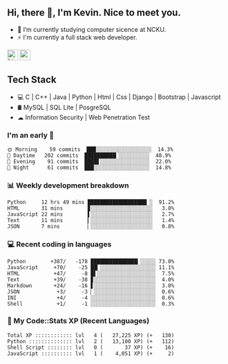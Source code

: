 ## Hi, there 👋, I'm Kevin. Nice to meet you.

- 🌱 I’m currently studying computer sicence at NCKU.
- ⚡ I'm currently a full stack web developer.

<a href="https://www.linkedin.com/in/kevin12686/"><img alt="LinkedIn" src="https://img.shields.io/badge/linkedin%20-%230077B5.svg?&style=for-the-badge&logo=linkedin&logoColor=white" height=25></a>
<a href="https://www.instagram.com/kevin12686/"><img src="https://img.shields.io/badge/instagram-3f729b?&style=for-the-badge&logo=instagram&logoColor=white" height=25></a>

## Tech Stack

* 💻 C | C++ | Java | Python | Html | Css | Django | Bootstrap | Javascript
* 🛢️ MySQL | SQL Lite | PosgreSQL
* ☁ Information Security | Web Penetration Test

### I'm an early 🐤

<!-- early_bird start -->

```text
🌞 Morning    59 commits  ███░░░░░░░░░░░░░░░░░░  14.3%
🌆 Daytime   202 commits  ██████████▎░░░░░░░░░░  48.9%
🌃 Evening    91 commits  ████▋░░░░░░░░░░░░░░░░  22.0%
🌙 Night      61 commits  ███░░░░░░░░░░░░░░░░░░  14.8%
```

<!-- early_bird end -->

### 📊 Weekly development breakdown

<!-- code_time start -->

```text
Python     12 hrs 49 mins ███████████████████▏░  91.2%
HTML       31 mins        ▊░░░░░░░░░░░░░░░░░░░░   3.8%
JavaScript 22 mins        ▌░░░░░░░░░░░░░░░░░░░░   2.7%
Text       11 mins        ▎░░░░░░░░░░░░░░░░░░░░   1.4%
JSON       7 mins         ▏░░░░░░░░░░░░░░░░░░░░   0.8%
```

<!-- code_time end -->

### 💻 Recent coding in languages

<!-- code_diff start -->

```text
Python        +387/   -178 ███████████████▎░░░░░ 73.0%
JavaScript     +70/    -25 ██▎░░░░░░░░░░░░░░░░░░ 11.1%
HTML           +47/     -8 █▌░░░░░░░░░░░░░░░░░░░  7.5%
Text           +39/    -38 ▊░░░░░░░░░░░░░░░░░░░░  4.0%
Markdown       +24/    -16 ▋░░░░░░░░░░░░░░░░░░░░  3.0%
JSON            +3/     -3 ▏░░░░░░░░░░░░░░░░░░░░  0.6%
INI             +4/     -4 ░░░░░░░░░░░░░░░░░░░░░  0.6%
Shell           +1/     -1 ░░░░░░░░░░░░░░░░░░░░░  0.3%
```

<!-- code_diff end -->

### 🧰 My Code::Stats XP (Recent Languages)

<!-- codestats start -->

```text
Total XP :::::::::::: lvl   4 (   27,225 XP) (+   130)
Python :::::::::::::: lvl   2 (   13,100 XP) (+   112)
Shell Script :::::::: lvl   0 (       37 XP) (+    16)
JavaScript :::::::::: lvl   1 (    4,051 XP) (+     2)
```

<!-- codestats end -->
